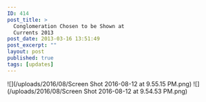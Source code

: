 ```yaml
---
ID: 414
post_title: >
  Conglomeration Chosen to be Shown at
  Currents 2013
post_date: 2013-03-16 13:51:49
post_excerpt: ""
layout: post
published: true
tags: [updates]
---
```

![](/uploads/2016/08/Screen Shot 2016-08-12 at 9.55.15 PM.png)
![](/uploads/2016/08/Screen Shot 2016-08-12 at 9.54.53 PM.png)
